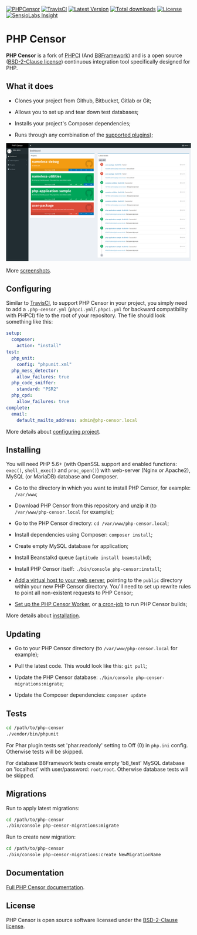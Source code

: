 [![PHPCensor](http://phpci.corpsee.com/build-status/image/9?branch=master&label=PHPCensor&style=flat-square)](http://phpci.corpsee.com/build-status/view/9?branch=master)
[![TravisCI](https://img.shields.io/travis/corpsee/php-censor/master.svg?label=TravisCI&style=flat-square)](https://travis-ci.org/corpsee/php-censor?branch=master)
[![Latest Version](https://img.shields.io/packagist/v/corpsee/php-censor.svg?label=Version&style=flat-square)](https://packagist.org/packages/corpsee/php-censor)
[![Total downloads](https://img.shields.io/packagist/dt/corpsee/php-censor.svg?label=Downloads&style=flat-square)](https://packagist.org/packages/corpsee/php-censor)
[![License](https://img.shields.io/packagist/l/corpsee/php-censor.svg?label=License&style=flat-square)](https://packagist.org/packages/corpsee/php-censor)
[![SensioLabs Insight](https://img.shields.io/sensiolabs/i/26f28bee-a861-45b2-bc18-ed2ac7defd22.svg?label=Insight&style=flat-square)](https://insight.sensiolabs.com/projects/26f28bee-a861-45b2-bc18-ed2ac7defd22)

PHP Censor
==========

**PHP Censor** is a fork of [PHPCI](https://www.phptesting.org)
(And [B8Framework](https://github.com/Block8/b8framework)) and is a open source
([BSD-2-Clause license](LICENSE.md)) continuous integration tool specifically designed for PHP.

What it does
------------

* Clones your project from Github, Bitbucket, Gitlab or Git;

* Allows you to set up and tear down test databases;

* Installs your project's Composer dependencies;

* Runs through any combination of the [supported plugins](docs/en/README.md));

[![Dashboard](docs/screenshots/dashboard.png)](docs/screenshots/dashboard.png)

More [screenshots](docs/en/screenshots.md).

Configuring
-----------

Similar to [TravisCI](https://travis-ci.org), to support PHP Censor in your project, you simply need to add a `.php-censor.yml`
(`phpci.yml`/`.phpci.yml` for backward compatibility with PHPCI) file to the root of your repository. The file should
look something like this:

```yml
setup:
  composer:
    action: "install"
test:
  php_unit:
    config: "phpunit.xml"
  php_mess_detector:
    allow_failures: true
  php_code_sniffer:
    standard: "PSR2"
  php_cpd:
    allow_failures: true
complete:
  email:
    default_mailto_address: admin@php-censor.local
```

More details about [configuring project](docs/en/config.md).

Installing
----------

You will need PHP 5.6+ (with OpenSSL support and enabled functions: `exec()`, `shell_exec()` and `proc_open()`)
with web-server (Nginx or Apache2), MySQL (or MariaDB) database and Composer.

* Go to the directory in which you want to install PHP Censor, for example: `/var/www`;

* Download PHP Censor from this repository and unzip it (to `/var/www/php-censor.local` for example);

* Go to the PHP Censor directory: `cd /var/www/php-censor.local`;

* Install dependencies using Composer: `composer install`;

* Create empty MySQL database for application;

* Install Beanstalkd queue (`aptitude install beanstalkd`);

* Install PHP Censor itself: `./bin/console php-censor:install`;

* [Add a virtual host to your web server](docs/en/virtual_host.md), pointing to the `public` directory within your new
PHP Censor directory. You'll need to set up rewrite rules to point all non-existent requests to PHP Censor;

* [Set up the PHP Censor Worker](docs/en/workers/worker.md), or [a cron-job](docs/en/workers/cron.md) to run PHP
Censor builds;

More details about [installation](docs/en/installing.md).

Updating
--------

* Go to your PHP Censor directory (to `/var/www/php-censor.local` for example);

* Pull the latest code. This would look like this: `git pull`;

* Update the PHP Censor database: `./bin/console php-censor-migrations:migrate`;

* Update the Composer dependencies: `composer update`

Tests
-----

```bash
cd /path/to/php-censor
./vendor/bin/phpunit
```

For Phar plugin tests set 'phar.readonly' setting to Off (0) in `php.ini` config. Otherwise tests will be skipped.

For database B8Framework tests create empty 'b8_test' MySQL database on 'localhost' with user/password: `root/root`.
Otherwise database tests will be skipped.

Migrations
----------

Run to apply latest migrations:

```bash
cd /path/to/php-censor
./bin/console php-censor-migrations:migrate
```

Run to create new migration:

```bash
cd /path/to/php-censor
./bin/console php-censor-migrations:create NewMigrationName
```

Documentation
-------------

[Full PHP Censor documentation](docs/en/README.md).

License
-------

PHP Censor is open source software licensed under the [BSD-2-Clause license](LICENSE.md).
